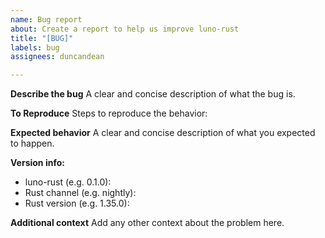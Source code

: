```yaml
---
name: Bug report
about: Create a report to help us improve luno-rust
title: "[BUG]"
labels: bug
assignees: duncandean

---
```


**Describe the bug**
A clear and concise description of what the bug is.

**To Reproduce**
Steps to reproduce the behavior:

**Expected behavior**
A clear and concise description of what you expected to happen.

**Version info:**
 - luno-rust (e.g. 0.1.0):
 - Rust channel (e.g. nightly): 
 - Rust version (e.g. 1.35.0): 

**Additional context**
Add any other context about the problem here.

